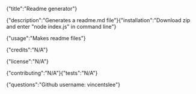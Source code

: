 

{"title":"Readme generator"}

{"description":"Generates a readme.md file"}{"installation":"Download zip and enter "node index.js" in command line"}

{"usage":"Makes readme files"}

{"credits":"N/A"}

{"license":"N/A"}



{"contributing":"N/A"}{"tests":"N/A"}

{"questions":"Github username: vincentslee"}

